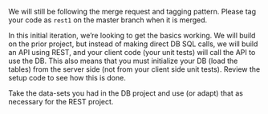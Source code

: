 We will still be following the merge request and tagging pattern. Please tag your code as `rest1` on the master branch when it is merged.

In this initial iteration, we’re looking to get the basics working. We will build on the prior project, but instead of making direct DB SQL calls, we will build an API using REST, and your client code (your unit tests) will call the API to use the DB. This also means that you must initialize your DB (load the tables) from the server side (not from your client side unit tests). Review the setup code to see how this is done.

Take the data-sets you had in the DB project and use (or adapt) that as necessary for the REST project.